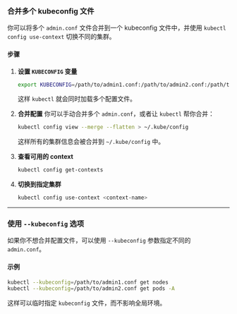 ### **合并多个 kubeconfig 文件**

你可以将多个 `admin.conf` 文件合并到一个 kubeconfig 文件中，并使用 `kubectl config use-context` 切换不同的集群。

#### **步骤**

1. **设置 `KUBECONFIG` 变量**

   ```bash
   export KUBECONFIG=/path/to/admin1.conf:/path/to/admin2.conf:/path/to/admin3.conf
   ```

   这样 `kubectl` 就会同时加载多个配置文件。

2. **合并配置** 你可以手动合并多个 `admin.conf`，或者让 `kubectl` 帮你合并：

   ```bash
   kubectl config view --merge --flatten > ~/.kube/config
   ```

   这样所有的集群信息会被合并到 `~/.kube/config` 中。

3. **查看可用的 context**

   ```bash
   kubectl config get-contexts
   ```

4. **切换到指定集群**

   ```bash
   kubectl config use-context <context-name>
   ```
   


------

### **使用 `--kubeconfig` 选项**

如果你不想合并配置文件，可以使用 `--kubeconfig` 参数指定不同的 `admin.conf`。

#### **示例**

```bash
kubectl --kubeconfig=/path/to/admin1.conf get nodes
kubectl --kubeconfig=/path/to/admin2.conf get pods -A
```

这样可以临时指定 `kubeconfig` 文件，而不影响全局环境。
